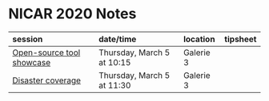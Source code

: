 # NICAR 2020 Notes

session | date/time | location | tipsheet
:-- | :-- | :-- | :--
[Open-source tool showcase](./disaster-coverage.md) | Thursday, March 5 at 10:15 | Galerie 3 | |
[Disaster coverage](./disaster-coverage.md) | Thursday, March 5 at 11:30 | Galerie 3 | |


